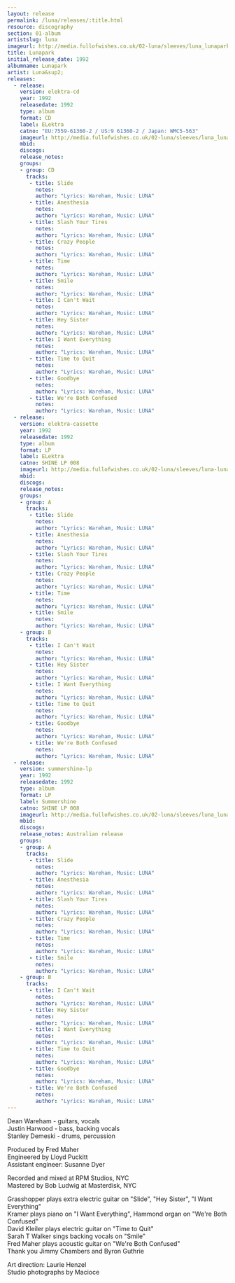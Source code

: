 ```yaml
---
layout: release
permalink: /luna/releases/:title.html
resource: discography
section: 01-album
artistslug: luna
imageurl: http://media.fullofwishes.co.uk/02-luna/sleeves/luna_lunapark.jpg
title: Lunapark
initial_release_date: 1992
albumname: Lunapark
artist: Luna&sup2;
releases:
  - release: 
    version: elektra-cd
    year: 1992
    releasedate: 1992
    type: album
    format: CD
    label: ELektra
    catno: "EU:7559-61360-2 / US:9 61360-2 / Japan: WMC5-563"
    imageurl: http://media.fullofwishes.co.uk/02-luna/sleeves/luna_lunapark.jpg
    mbid: 
    discogs: 
    release_notes: 
    groups:
    - group: CD
      tracks:
       - title: Slide
         notes: 
         author: "Lyrics: Wareham, Music: LUNA"
       - title: Anesthesia
         notes: 
         author: "Lyrics: Wareham, Music: LUNA"
       - title: Slash Your Tires
         notes: 
         author: "Lyrics: Wareham, Music: LUNA"
       - title: Crazy People
         notes: 
         author: "Lyrics: Wareham, Music: LUNA"
       - title: Time
         notes: 
         author: "Lyrics: Wareham, Music: LUNA"
       - title: Smile
         notes: 
         author: "Lyrics: Wareham, Music: LUNA"
       - title: I Can't Wait
         notes: 
         author: "Lyrics: Wareham, Music: LUNA"
       - title: Hey Sister
         notes: 
         author: "Lyrics: Wareham, Music: LUNA"
       - title: I Want Everything
         notes: 
         author: "Lyrics: Wareham, Music: LUNA"
       - title: Time to Quit
         notes: 
         author: "Lyrics: Wareham, Music: LUNA"
       - title: Goodbye
         notes: 
         author: "Lyrics: Wareham, Music: LUNA"
       - title: We're Both Confused
         notes: 
         author: "Lyrics: Wareham, Music: LUNA"
  - release: 
    version: elektra-cassette
    year: 1992
    releasedate: 1992
    type: album
    format: LP
    label: ELektra
    catno: SHINE LP 008
    imageurl: http://media.fullofwishes.co.uk/02-luna/sleeves/luna-lunapark-cassette.jpg
    mbid: 
    discogs: 
    release_notes: 
    groups:
    - group: A
      tracks:
       - title: Slide
         notes: 
         author: "Lyrics: Wareham, Music: LUNA"
       - title: Anesthesia
         notes: 
         author: "Lyrics: Wareham, Music: LUNA"
       - title: Slash Your Tires
         notes: 
         author: "Lyrics: Wareham, Music: LUNA"
       - title: Crazy People
         notes: 
         author: "Lyrics: Wareham, Music: LUNA"
       - title: Time
         notes: 
         author: "Lyrics: Wareham, Music: LUNA"
       - title: Smile
         notes: 
         author: "Lyrics: Wareham, Music: LUNA"
    - group: B
      tracks:
       - title: I Can't Wait
         notes: 
         author: "Lyrics: Wareham, Music: LUNA"
       - title: Hey Sister
         notes: 
         author: "Lyrics: Wareham, Music: LUNA"
       - title: I Want Everything
         notes: 
         author: "Lyrics: Wareham, Music: LUNA"
       - title: Time to Quit
         notes: 
         author: "Lyrics: Wareham, Music: LUNA"
       - title: Goodbye
         notes: 
         author: "Lyrics: Wareham, Music: LUNA"
       - title: We're Both Confused
         notes: 
         author: "Lyrics: Wareham, Music: LUNA"
  - release: 
    version: summershine-lp
    year: 1992
    releasedate: 1992
    type: album
    format: LP
    label: Summershine
    catno: SHINE LP 008
    imageurl: http://media.fullofwishes.co.uk/02-luna/sleeves/luna_lunapark.jpg
    mbid: 
    discogs: 
    release_notes: Australian release
    groups:
    - group: A
      tracks:
       - title: Slide
         notes: 
         author: "Lyrics: Wareham, Music: LUNA"
       - title: Anesthesia
         notes: 
         author: "Lyrics: Wareham, Music: LUNA"
       - title: Slash Your Tires
         notes: 
         author: "Lyrics: Wareham, Music: LUNA"
       - title: Crazy People
         notes: 
         author: "Lyrics: Wareham, Music: LUNA"
       - title: Time
         notes: 
         author: "Lyrics: Wareham, Music: LUNA"
       - title: Smile
         notes: 
         author: "Lyrics: Wareham, Music: LUNA"
    - group: B
      tracks:
       - title: I Can't Wait
         notes: 
         author: "Lyrics: Wareham, Music: LUNA"
       - title: Hey Sister
         notes: 
         author: "Lyrics: Wareham, Music: LUNA"
       - title: I Want Everything
         notes: 
         author: "Lyrics: Wareham, Music: LUNA"
       - title: Time to Quit
         notes: 
         author: "Lyrics: Wareham, Music: LUNA"
       - title: Goodbye
         notes: 
         author: "Lyrics: Wareham, Music: LUNA"
       - title: We're Both Confused
         notes: 
         author: "Lyrics: Wareham, Music: LUNA"
---
```

Dean Wareham - guitars, vocals  
Justin Harwood - bass, backing vocals  
Stanley Demeski - drums, percussion  

Produced by Fred Maher  
Engineered by Lloyd Puckitt  
Assistant engineer: Susanne Dyer  

Recorded and mixed at RPM Studios, NYC  
Mastered by Bob Ludwig at Masterdisk, NYC  

Grasshopper plays extra electric guitar on "Slide", "Hey Sister", "I Want Everything"  
Kramer plays piano on "I Want Everything", Hammond organ on "We're Both Confused"  
David Kleiler plays electric guitar on "Time to Quit"  
Sarah T Walker sings backing vocals on "Smile"  
Fred Maher plays acoustic guitar on "We're Both Confused"  
Thank you Jimmy Chambers and Byron Guthrie  

Art direction: Laurie Henzel  
Studio photographs by Macioce